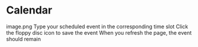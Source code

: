 # Calendar
image.png
Type your scheduled event in the corresponding time slot
Click the floppy disc icon to  save the event
When you refresh the page, the event should remain